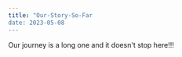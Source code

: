 ```yaml
---
title: "Our-Story-So-Far
date: 2023-05-08
---
```

Our journey is a long one and it doesn't stop here!!!
